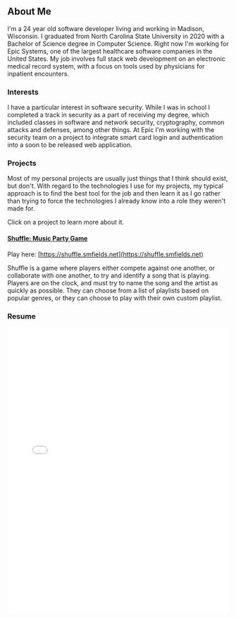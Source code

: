 ## About Me
I'm a 24 year old software developer living and working in Madison, Wisconsin. I graduated from North Carolina State University in 2020 with a Bachelor of Science degree in Computer Science. Right now I'm working for Epic Systems, one of the largest healthcare software companies in the United States. My job involves full stack web development on an electronic medical record system, with a focus on tools used by physicians for inpatient encounters.

### Interests
I have a particular interest in software security. While I was in school I completed a track in security as a part of receiving my degree, which included classes in software and network security, cryptography, common attacks and defenses, among other things. At Epic I'm working with the security team on a project to integrate smart card login and authentication into a soon to be released web application. 

### Projects
Most of my personal projects are usually just things that I think should exist, but don't. With regard to the technologies I use for my projects, my typical approach is to find the best tool for the job and then learn it as I go rather than trying to force the technologies I already know into a role they weren't made for.

Click on a project to learn more about it. 

#### [Shuffle: Music Party Game](Shuffle.md)
Play here: [https://shuffle.smfields.net](https://shuffle.smfields.net)

Shuffle is a game where players either compete against one another, or collaborate with one another, to try and identify a song that is playing. Players are on the clock, and must try to name the song and the artist as quickly as possible. They can choose from a list of playlists based on popular genres, or they can choose to play with their own custom playlist. 

### Resume
<embed src="/assets/img/2020Resume.pdf#toolbar=0" type="application/pdf" width="100%" height="645px">
